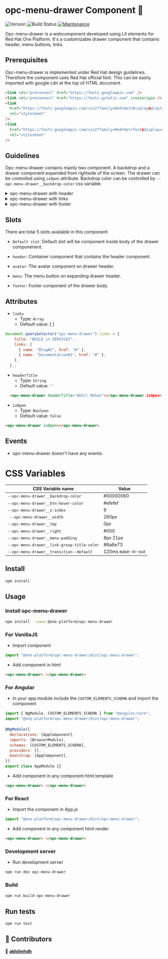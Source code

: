 # opc-menu-drawer Component 👋

![Version](https://img.shields.io/badge/version-0.0.1-blue.svg?cacheSeconds=2592000)
![Build Status](https://travis-ci.org/dwyl/esta.svg?branch=master)
[![Maintenance](https://img.shields.io/badge/Maintained%3F-yes-green.svg)](https://github.com/1-Platform/op-components/graphs/commit-activity)

Opc-menu-drawer is a webcomponent developed using Lit elements for Red Hat One Platform. It's a customizable drawer component that contains header, menu buttons, links.

## Prerequisites

Opc-menu-drawer is implemented under Red Hat design guidelines. Therefore the component uses Red Hat official font. This can be easily imported with google cdn at the top of HTML document.

```html
<link rel="preconnect" href="https://fonts.googleapis.com" />
<link rel="preconnect" href="https://fonts.gstatic.com" crossorigin />
<link
  href="https://fonts.googleapis.com/css2?family=Red+Hat+Display&display=swap"
  rel="stylesheet"
/>
<link
  href="https://fonts.googleapis.com/css2?family=Red+Hat+Text&display=swap"
  rel="stylesheet"
/>
```

## Guidelines

Opc-menu-drawer contains mainly two component. A backdrop and a drawer component expanded from rightside of the screen. The drawer can be controlled using `isOpen` attribute. Backdrop color can be controlled by `--opc-menu-drawer__backdrop-color` css variable.

<!-- 1. opc-menu-drawer with header -->

<details>
<summary>opc-menu-drawer with header</summary>

## Details

The header is the topmost element seen on the drawer body. It contains a collapsable box with a title from the attribute `headerTitle` and an optional slot `avatar` to provide an avatar of the user. The header also accepts buttons through the slot `menu` that provide primary actions of the drawer, which is revealed by expanding the header title. The header container could be replaced with the slot `header`.

### Code

```html
<opc-menu-drawer headerTitle="Akhil Mohan">
  <span slot="avatar">AM</span>
  <button slot="menu">Log In</button>
</opc-menu-drawer>
```

### Screenshot

#### opc-menu-drawer with header collapsed

![Image of opc-menu-drawer with ](./docs/opc-menu-drawer-header-collapsed.png)

#### opc-menu-drawer with header expanded

![Image of opc-menu-drawer with ](./docs/opc-menu-drawer-header-expanded.png)

</details>

<!-- 2. opc-menu-drawer with links -->

<details>
<summary>opc-menu-drawer with links</summary>

## Details

The drawer component accepts links grouped into categories for users to navigate easily. Links can be set via the `links` attribute. When the links are more than 5 for a group, the rest of them will be hidden in a collapsable box. It can be revealed by clicking on the show more button for that category.

The default slot gets passed to the drawer body. It will be shown after the links section if links are provided.

### Code

```html
<opc-menu-drawer headerTitle="Akhil Mohan">
  <span slot="avatar">AM</span>
  <div>
    <h6>Main Body</h6>
  </div>
</opc-menu-drawer>
```

```js
const links = [
  {
    title: "BUILD IN SERVICES",
    links: [
      { name: "Blog", href: "#" },
      { name: "Documentation", href: "#" },
      { name: "Something #1", href: "#" },
      { name: "Something #2", href: "#" },
      { name: "Something #3", href: "#" },
      { name: "Something #4", href: "#" },
      { name: "Something #5", href: "#" },
      { name: "Something #6", href: "#" },
    ],
  },
  {
    title: "BUILD IN SERVICES",
    links: [
      { name: "blog", href: "#" },
      { name: "Documentation", href: "#" },
    ],
  },
];

document.querySelector("opc-menu-drawer").links = links;
```

### Screenshot

#### opc-menu-drawer with links

![Image of opc-menu-drawer with ](./docs/opc-menu-drawer-links.png)

</details>

<!-- 3. opc-menu-drawer with footer -->

<details>
<summary>opc-menu-drawer with footer</summary>

## Details

The footer component will be at the bottom of the drawer body. It can be added using the slot `footer`. When the contents of the drawer cause overflow, the footer will be at the bottom.

### Code

```html
<opc-menu-drawer headerTitle="Akhil Mohan">
  <span slot="avatar">AM</span>
  <span slot="footer">2021 Red Hat </span>
</opc-menu-drawer>
```

### Screenshot

#### opc-menu-drawer with footer

![Image of opc-menu-drawer with ](./docs/opc-menu-drawer-footer.png)

</details>

## Slots

There are total 5 slots available in this component

- `Default slot`: Default slot will be component inside body of the drawer componenent.

- `header`: Container component that contains the header component.

- `avatar`: The avatar component on drawer header.

- `menu`: The menu button on expanding drawer header.

- `footer`: Footer component of the drawer body.

## Attributes

- `links`
  - Type: `Array`
  - Default value: [ ]

```js
document.querySelector("opc-menu-drawer").links = {
    title: "BUILD in SERVICES",
    links: [
      { name: "Blog#2", href: "#" },
      { name: "Documentation#1", href: "#" },
    ],
  },;
```

- `headerTitle`
  - Type: `String`
  - Default value: `''`

```html
  <opc-menu-drawer headerTitle="Akhil Mohan"></opc-menu-drawer isOpen>
```

- `isOpen`
  - Type: `Boolean`
  - Default value: `false`

```html
<opc-menu-drawer isOpen></opc-menu-drawer>
```

## Events

- opc-menu-drawer doesn't have any events.

# CSS Variables

| CSS Variable name                           | Value             |
| ------------------------------------------- | ----------------- |
| `--opc-menu-drawer__backdrop-color`         | #00000060         |
| `--opc-menu-drawer__btn-hover-color`        | #efefef           |
| `--opc-menu-drawer__z-index`                | 9                 |
| ` --opc-menu-drawer__width`                 | 260px             |
| `--opc-menu-drawer__top`                    | 0px               |
| `--opc-menu-drawer__right`                  | #000              |
| `--opc-menu-drawer__menu-padding`           | 8px 21px          |
| `--opc-menu-drawer__link-group-title-color` | #6a6e73           |
| `--opc-menu-drawer__transition--default`    | 120ms ease-in-out |

## Install

```sh
npm install
```

## Usage

### Install opc-menu-drawer

```sh
npm install --save @one-platform/opc-menu-drawer
```

### For VanillaJS

- Import component

```js
import "@one-platform/opc-menu-drawer/dist/opc-menu-drawer";
```

- Add component in html

```html
<opc-menu-drawer> </opc-menu-drawer>
```

### For Angular

- In your app.module include the `CUSTOM_ELEMENTS_SCHEMA` and import the component

```js
import { NgModule, CUSTOM_ELEMENTS_SCHEMA } from "@angular/core";
import "@one-platform/opc-menu-drawer/dist/opc-menu-drawer";

@NgModule({
  declarations: [AppComponent],
  imports: [BrowserModule],
  schemas: [CUSTOM_ELEMENTS_SCHEMA],
  providers: [],
  bootstrap: [AppComponent],
})
export class AppModule {}
```

- Add component in any component html template

```html
<opc-menu-drawer> </opc-menu-drawer>
```

### For React

- Import the component in App.js

```js
import "@one-platform/opc-menu-drawer/dist/opc-menu-drawer";
```

- Add component in any component html render

```html
<opc-menu-drawer> </opc-menu-drawer>
```

### Development server

- Run development server

```sh
npm run dev opc-menu-drawer
```

### Build

```sh
npm run build opc-menu-drawer
```

## Run tests

```sh
npm run test
```

## 🤝 Contributors

👤 **[akhilmhdh](https://github.com/akhilmhdh)**
